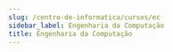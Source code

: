 ```yaml
---
slug: /centro-de-informatica/cursos/ec
sidebar_label: Engenharia da Computação
title: Engenharia da Computação
---
```


